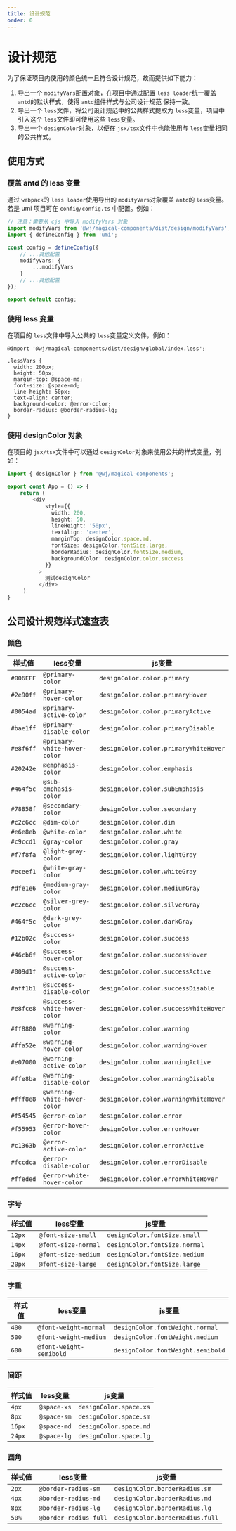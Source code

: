 ```yaml
---
title: 设计规范
order: 0
---
```

# 设计规范

为了保证项目内使用的颜色统一且符合设计规范，故而提供如下能力：

1. 导出一个 `modifyVars`配置对象，在项目中通过配置 `less loader`统一覆盖 `antd`的默认样式，使得 `antd`组件样式与公司设计规范 保持一致。
2. 导出一个 `less`文件，将公司设计规范中的公共样式提取为 `less`变量，项目中引入这个 `less`文件即可使用这些 `less`变量。
3. 导出一个 `designColor`对象，以便在 `jsx/tsx`文件中也能使用与 `less`变量相同的公共样式。

## 使用方式

### 覆盖 antd 的 less 变量

通过 `webpack`的 `less loader`使用导出的 `modifyVars`对象覆盖 `antd`的 `less`变量。若是 umi 项目可在 `config/config.ts` 中配置。例如：

```typescript
// 注意：需要从 cjs 中导入 modifyVars 对象
import modifyVars from '@wj/magical-components/dist/design/modifyVars';
import { defineConfig } from 'umi';

const config = defineConfig({
    // ...其他配置
    modifyVars: {
        ...modifyVars
    }
    // ...其他配置
});

export default config;
```

### 使用 less 变量

在项目的 `less`文件中导入公共的 `less`变量定义文件，例如：

```less
@import '@wj/magical-components/dist/design/global/index.less';

.lessVars {
  width: 200px;
  height: 50px;
  margin-top: @space-md;
  font-size: @space-md;
  line-height: 50px;
  text-align: center;
  background-color: @error-color;
  border-radius: @border-radius-lg;
}
```

### 使用 designColor 对象

在项目的 `jsx/tsx`文件中可以通过 `designColor`对象来使用公共的样式变量，例如：

```typescript
import { designColor } from '@wj/magical-components';

export const App = () => {
    return (
        <div
            style={{
              width: 200,
              height: 50,
              lineHeight: '50px',
              textAlign: 'center',
              marginTop: designColor.space.md,
              fontSize: designColor.fontSize.large,
              borderRadius: designColor.fontSize.medium,
              backgroundColor: designColor.color.success
            }}
          >
            测试designColor
          </div>
     )
}
```

## 公司设计规范样式速查表

### 颜色
|  样式值  | less变量                   | js变量                              |
| --------- | ---------------------------- | ------------------------------------- |
| `#006EFF` | `@primary-color`             | `designColor.color.primary`           |
| `#2e90ff` | `@primary-hover-color`       | `designColor.color.primaryHover`      |
| `#0054ad` | `@primary-active-color`      | `designColor.color.primaryActive`     |
| `#bae1ff` | `@primary-disable-color`     | `designColor.color.primaryDisable`    |
| `#e8f6ff` | `@primary-white-hover-color` | `designColor.color.primaryWhiteHover` |
| `#20242e` | `@emphasis-color`            | `designColor.color.emphasis`          |
| `#464f5c` | `@sub-emphasis-color`        | `designColor.color.subEmphasis`       |
| `#78858f` | `@secondary-color`           | `designColor.color.secondary`         |
| `#c2c6cc` | `@dim-color`                 | `designColor.color.dim`               |
| `#e6e8eb` | `@white-color`               | `designColor.color.white`             |
| `#c9ccd1` | `@gray-color`                | `designColor.color.gray`              |
| `#f7f8fa` | `@light-gray-color`          | `designColor.color.lightGray`         |
| `#eceef1` | `@white-gray-color`          | `designColor.color.whiteGray`         |
| `#dfe1e6` | `@medium-gray-color`         | `designColor.color.mediumGray`        |
| `#c2c6cc` | `@silver-grey-color`         | `designColor.color.silverGray`        |
| `#464f5c` | `@dark-grey-color`           | `designColor.color.darkGray`          |
| `#12b02c` | `@success-color`             | `designColor.color.success`           |
| `#46cb6f` | `@success-hover-color`       | `designColor.color.successHover`      |
| `#009d1f` | `@success-active-color`      | `designColor.color.successActive`     |
| `#aff1b1` | `@success-disable-color`     | `designColor.color.successDisable`    |
| `#e8fce8` | `@success-white-hover-color` | `designColor.color.successWhiteHover` |
| `#ff8800` | `@warning-color`             | `designColor.color.warning`           |
| `#ffa52e` | `@warning-hover-color`       | `designColor.color.warningHover`      |
| `#e07000` | `@warning-active-color`      | `designColor.color.warningActive`     |
| `#ffe8ba` | `@warning-disable-color`     | `designColor.color.warningDisable`    |
| `#fff8e8` | `@warning-white-hover-color` | `designColor.color.warningWhiteHover` |
| `#f54545` | `@error-color`               | `designColor.color.error`             |
| `#f55953` | `@error-hover-color`         | `designColor.color.errorHover`        |
| `#c1363b` | `@error-active-color`        | `designColor.color.errorActive`       |
| `#fccdca` | `@error-disable-color`       | `designColor.color.errorDisable`      |
| `#ffeded` | `@error-white-hover-color`   | `designColor.color.errorWhiteHover`   |

### 字号
| 样式值 | less变量            | js变量                          |
| ------ | -------------------- | ------------------------------ |
| `12px` | `@font-size-small`   | `designColor.fontSize.small`   |
| `14px` | `@font-size-normal`  | `designColor.fontSize.normal`  |
| `16px` | `@font-size-medium`  | `designColor.fontSize.medium`  |
| `20px` | `@font-size-large`   | `designColor.fontSize.large`   |

### 字重
| 样式值 | less变量                | js变量                             |
| ------ | ----------------------- | --------------------------------- |
| `400`  | `@font-weight-normal`   | `designColor.fontWeight.normal`   |
| `500`  | `@font-weight-medium`   | `designColor.fontWeight.medium`   |
| `600`  | `@font-weight-semibold` | `designColor.fontWeight.semibold` |

### 间距
| 样式值  | less变量      | js变量                    |
| ------- | --------------| ------------------------ |
| `4px`   | `@space-xs`   | `designColor.space.xs`   |
| `8px`   | `@space-sm`   | `designColor.space.sm`   |
| `16px`  | `@space-md`   | `designColor.space.md`   |
| `24px`  | `@space-lg`   | `designColor.space.lg`   |

### 圆角
| 样式值  | less变量              | js变量                           |
| ------- | ----------------------| ------------------------------- |
| `2px`   | `@border-radius-sm`   | `designColor.borderRadius.sm`   |
| `4px`   | `@border-radius-md`   | `designColor.borderRadius.md`   |
| `8px`   | `@border-radius-lg`   | `designColor.borderRadius.lg`   |
| `50%`   | `@border-radius-full` | `designColor.borderRadius.full` |
